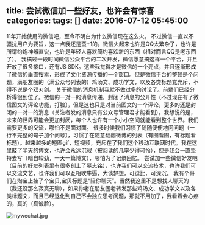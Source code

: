title: 尝试微信加一些好友，也许会有惊喜
categories: 
tags: []
date: 2016-07-12 05:45:00
---
11年开始使用的微信吧，至今不明白为什么微信现在这么火。
不过微信一直以不骚扰用户为要旨，这一点我还是蛮+1的。微信火起来也许是QQ太繁杂了，也许是所谓约炮神器直说，也许是年轻人喜欢简约喜欢新的东西（相对而言QQ是老东西了）。
我搞过一段时间微信公众平台的二次开发，微信愿意搞这样一个平台，并且开放了很多接口，还有JS SDK。这些我觉得才是微信的一个亮点，并且逐渐形成了微信的垂直搜索，形成了文化资源传播的一个窗口。但是微信平台的整顿是个问题，满朋友圈的（满公众号列表的）鸡汤文、成功学文，以及各类标题党充斥，不得不说是个双刃剑。
关于微信的消息机制我就不做过多的讨论了。前辈们已经分析得很到位了。微信的一对一的消息传递，封闭了消息的公开性（不过现在有了微信图文的评论功能，打脸），但是这也只是对当前图文的一个评论，更多的还是封闭的一对一的消息（关注者发的消息只有公众号管理君才能看到）。我想说的是，未来的世界可能会更加封闭，每个人也许有一个小小空间就能看到整个世界。我们需要更多的交流，哪怕不是面对面。
很多时候我们习惯了随随便便地问问题（一行不完整的句子加个问号），习惯了在随意翻翻微博的列表（有图看图，有标题看标题）。越来越多的短图gif，短视频，充斥在了我们这个移动互联网时代。我在这里敲了半天的博文，也许会永远沉寂（被阅读的几率少得可怜），但是我会一直坚持去写（暗自较劲，一天一篇博文），哪怕为了记录回忆。
尝试加一些微信好友吧（目前的好友列表里有很多刻上了墓志铭），也许我们可以交流技术，也许我们可以交流文艺，也许我们可以互相吹牛逼，大谈梦想，可逗比，可深沉。
我有个哥们在淘宝上挂了个宝贝,宝贝标题是“陪你聊天”。当然我这里不是想找人聊天的（我还没那么寂寞无聊），如果你老在朋友圈老转发那些鸡汤文、成功学文以及各类标题文，而且已经退化到自己不会独立思考问题，那就不用加了，我看着会心疼的，真的（真诚脸）。

![mywechat.jpg][1]


  [1]: http://www.ghostsf.com/usr/uploads/2016/07/1898536573.jpg